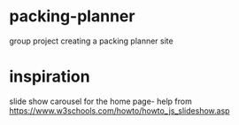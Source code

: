 # packing-planner
group project creating a packing planner site
# inspiration
slide show carousel for the home page- help from https://www.w3schools.com/howto/howto_js_slideshow.asp
